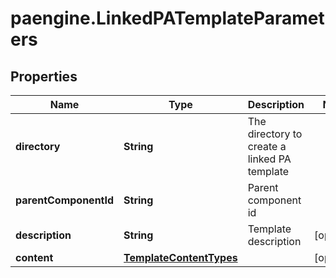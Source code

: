 # paengine.LinkedPATemplateParameters

## Properties

Name | Type | Description | Notes
------------ | ------------- | ------------- | -------------
**directory** | **String** | The directory to create a linked PA template | 
**parentComponentId** | **String** | Parent component id | 
**description** | **String** | Template description | [optional] 
**content** | [**TemplateContentTypes**](TemplateContentTypes.md) |  | [optional] 


